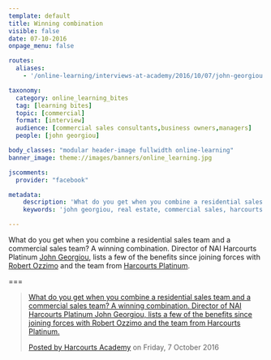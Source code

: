 ```yaml
---
template: default
title: Winning combination
visible: false
date: 07-10-2016
onpage_menu: false

routes:
  aliases:
    - '/online-learning/interviews-at-academy/2016/10/07/john-georgiou'

taxonomy:
  category: online_learning_bites
  tag: [learning bites]
  topic: [commercial]
  format: [interview]
  audience: [commercial sales consultants,business owners,managers]
  people: [john georgiou]

body_classes: "modular header-image fullwidth online-learning"
banner_image: theme://images/banners/online_learning.jpg

jscomments:
  provider: "facebook"

metadata:
    description: 'What do you get when you combine a residential sales team and a commercial sales team? A winning combination. Director of NAI Harcourts Platinum John Georgiou, lists a few of the benefits since joining forces with Robert Ozzimo and the team from Harcourts Platinum.'
    keywords: 'john georgiou, real estate, commercial sales, harcourts'

---
```


What do you get when you combine a residential sales team and a commercial sales team? A winning combination. Director of NAI Harcourts Platinum [John Georgiou](https://www.facebook.com/john.georgiou.777), lists a few of the benefits since joining forces with [Robert Ozzimo](https://www.facebook.com/robert.ozzimo) and the team from [Harcourts Platinum](http://platinum.naiharcourts.com.au/).

===

  <!-- Load Facebook SDK for JavaScript -->
  <div id="fb-root"></div>
  <script>(function(d, s, id) {
    var js, fjs = d.getElementsByTagName(s)[0];
    if (d.getElementById(id)) return;
    js = d.createElement(s); js.id = id;
    js.src = "//connect.facebook.net/en_GB/sdk.js#xfbml=1&version=v2.7&appId=667620916615872";
    fjs.parentNode.insertBefore(js, fjs);
  }(document, 'script', 'facebook-jssdk'));</script>

  <!-- Your embedded video player code -->
  <div class="fb-video" data-href="https://www.facebook.com/harcourtsacademy/videos/10153756688037676/" data-show-text="false"><blockquote cite="https://www.facebook.com/harcourtsacademy/videos/10153756688037676/" class="fb-xfbml-parse-ignore"><a href="https://www.facebook.com/harcourtsacademy/videos/10153756688037676/">What do you get when you combine a residential sales team and a commercial sales team? A winning combination. Director of NAI Harcourts Platinum John Georgiou, lists a few of the benefits since joining forces with Robert Ozzimo and the team from Harcourts Platinum.</p>Posted by <a href="https://www.facebook.com/harcourtsacademy/">Harcourts Academy</a> on Friday, 7 October 2016</blockquote></div>
